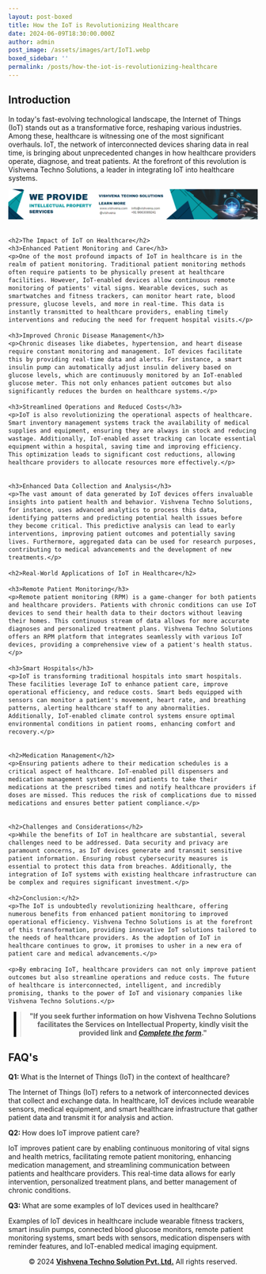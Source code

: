 ```yaml
---
layout: post-boxed
title: How the IoT is Revolutionizing Healthcare
date: 2024-06-09T18:30:00.000Z
author: admin
post_image: /assets/images/art/IoT1.webp
boxed_sidebar: ''
permalink: /posts/how-the-iot-is-revolutionizing-healthcare
---
```


<html lang="en">
<head>
    <meta charset="UTF-8">
    <meta name="viewport" content="width=device-width, initial-scale=1.0">
    <meta name="description" content="Discover how Vishvena Techno Solutions is revolutionizing healthcare with IoT, enhancing patient care and operational efficiency.">
    <title>How the IoT is Revolutionizing Healthcare</title>
</head>
<body>

<h2>Introduction</h2>
<p>In today's fast-evolving technological landscape, the Internet of Things (IoT) stands out as a transformative force, reshaping various industries. Among these, healthcare is witnessing one of the most significant overhauls. IoT, the network of interconnected devices sharing data in real time, is bringing about unprecedented changes in how healthcare providers operate, diagnose, and treat patients. At the forefront of this revolution is Vishvena Techno Solutions, a leader in integrating IoT into healthcare systems.</p>

<!-- Image Banner Ad -->

<a href="/contact">
    <img src="/assets/images/art/ip ads a.webp" alt="Advertisement for Vishvena Techno Solutions intellectual property services" style="max-width:100%; height:auto;">
</a>
<br><br>

<article>

```
<h2>The Impact of IoT on Healthcare</h2>
<h3>Enhanced Patient Monitoring and Care</h3>
<p>One of the most profound impacts of IoT in healthcare is in the realm of patient monitoring. Traditional patient monitoring methods often require patients to be physically present at healthcare facilities. However, IoT-enabled devices allow continuous remote monitoring of patients' vital signs. Wearable devices, such as smartwatches and fitness trackers, can monitor heart rate, blood pressure, glucose levels, and more in real-time. This data is instantly transmitted to healthcare providers, enabling timely interventions and reducing the need for frequent hospital visits.</p>

<h3>Improved Chronic Disease Management</h3>
<p>Chronic diseases like diabetes, hypertension, and heart disease require constant monitoring and management. IoT devices facilitate this by providing real-time data and alerts. For instance, a smart insulin pump can automatically adjust insulin delivery based on glucose levels, which are continuously monitored by an IoT-enabled glucose meter. This not only enhances patient outcomes but also significantly reduces the burden on healthcare systems.</p>

<h3>Streamlined Operations and Reduced Costs</h3>
<p>IoT is also revolutionizing the operational aspects of healthcare. Smart inventory management systems track the availability of medical supplies and equipment, ensuring they are always in stock and reducing wastage. Additionally, IoT-enabled asset tracking can locate essential equipment within a hospital, saving time and improving efficiency. This optimization leads to significant cost reductions, allowing healthcare providers to allocate resources more effectively.</p>


<h3>Enhanced Data Collection and Analysis</h3>
<p>The vast amount of data generated by IoT devices offers invaluable insights into patient health and behavior. Vishvena Techno Solutions, for instance, uses advanced analytics to process this data, identifying patterns and predicting potential health issues before they become critical. This predictive analysis can lead to early interventions, improving patient outcomes and potentially saving lives. Furthermore, aggregated data can be used for research purposes, contributing to medical advancements and the development of new treatments.</p>

<h2>Real-World Applications of IoT in Healthcare</h2>

<h3>Remote Patient Monitoring</h3>
<p>Remote patient monitoring (RPM) is a game-changer for both patients and healthcare providers. Patients with chronic conditions can use IoT devices to send their health data to their doctors without leaving their homes. This continuous stream of data allows for more accurate diagnoses and personalized treatment plans. Vishvena Techno Solutions offers an RPM platform that integrates seamlessly with various IoT devices, providing a comprehensive view of a patient's health status.</p>

<h3>Smart Hospitals</h3>
<p>IoT is transforming traditional hospitals into smart hospitals. These facilities leverage IoT to enhance patient care, improve operational efficiency, and reduce costs. Smart beds equipped with sensors can monitor a patient's movement, heart rate, and breathing patterns, alerting healthcare staff to any abnormalities. Additionally, IoT-enabled climate control systems ensure optimal environmental conditions in patient rooms, enhancing comfort and recovery.</p>


<h2>Medication Management</h2>
<p>Ensuring patients adhere to their medication schedules is a critical aspect of healthcare. IoT-enabled pill dispensers and medication management systems remind patients to take their medications at the prescribed times and notify healthcare providers if doses are missed. This reduces the risk of complications due to missed medications and ensures better patient compliance.</p>


<h2>Challenges and Considerations</h2>
<p>While the benefits of IoT in healthcare are substantial, several challenges need to be addressed. Data security and privacy are paramount concerns, as IoT devices generate and transmit sensitive patient information. Ensuring robust cybersecurity measures is essential to protect this data from breaches. Additionally, the integration of IoT systems with existing healthcare infrastructure can be complex and requires significant investment.</p>

<h2>Conclusion:</h2>
<p>The IoT is undoubtedly revolutionizing healthcare, offering numerous benefits from enhanced patient monitoring to improved operational efficiency. Vishvena Techno Solutions is at the forefront of this transformation, providing innovative IoT solutions tailored to the needs of healthcare providers. As the adoption of IoT in healthcare continues to grow, it promises to usher in a new era of patient care and medical advancements.</p>

<p>By embracing IoT, healthcare providers can not only improve patient outcomes but also streamline operations and reduce costs. The future of healthcare is interconnected, intelligent, and incredibly promising, thanks to the power of IoT and visionary companies like Vishvena Techno Solutions.</p>
```

<!-- Quote Ad with link -->

<center>
    <blockquote style="position:relative;">
        <p><b style="font-size:1em;">"If you seek further information on how Vishvena Techno Solutions facilitates the Services on Intellectual Property, kindly visit the provided link and <a href="/contact"><i>Complete the form</i></a>."</b></p>
        <div style="position:absolute; top:0; bottom:0; left:-15px; border-left:5px solid black;"></div>
    </blockquote>
</center>

<h2>FAQ's</h2>
<p><strong>Q1: </strong>What is the Internet of Things (IoT) in the context of healthcare?</p>
<p>The Internet of Things (IoT) refers to a network of interconnected devices that collect and exchange data. In healthcare, IoT devices include wearable sensors, medical equipment, and smart healthcare infrastructure that gather patient data and transmit it for analysis and action.</p>

<p><strong>Q2: </strong>How does IoT improve patient care?</p>
<p>IoT improves patient care by enabling continuous monitoring of vital signs and health metrics, facilitating remote patient monitoring, enhancing medication management, and streamlining communication between patients and healthcare providers. This real-time data allows for early intervention, personalized treatment plans, and better management of chronic conditions.</p>

<p><strong>Q3: </strong>What are some examples of IoT devices used in healthcare?</p>
<p>Examples of IoT devices in healthcare include wearable fitness trackers, smart insulin pumps, connected blood glucose monitors, remote patient monitoring systems, smart beds with sensors, medication dispensers with reminder features, and IoT-enabled medical imaging equipment.</p>

<footer>
    <center>
        <p>&copy; 2024 <a href="https://vishvena.com"><b>Vishvena Techno Solution Pvt. Ltd.</b></a> All rights reserved.</p>
    </center>
</footer>

</article>

</body>
</html>
